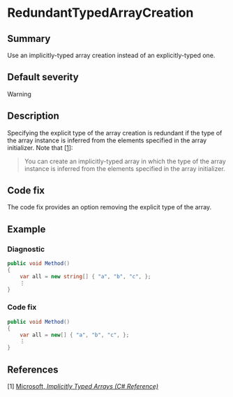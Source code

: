 # RedundantTypedArrayCreation

## Summary

Use an implicitly-typed array creation instead of an explicitly-typed one.

## Default severity

Warning

## Description

Specifying the explicit type of the array creation is redundant if the type of
the array instance is inferred from the elements specified in the array
initializer. Note that
\[[1](#ref1)\]:

> You can create an implicitly-typed array in which the type of the array
> instance is inferred from the elements specified in the array initializer.

## Code fix

The code fix provides an option removing the explicit type of the array.

## Example

### Diagnostic

```csharp
public void Method()
{
    var all = new string[] { "a", "b", "c", };
    ⋮
}
```

### Code fix

```csharp
public void Method()
{
    var all = new[] { "a", "b", "c", };
    ⋮
}
```

## References

<a id="ref1"></a>
[1] [Microsoft, _Implicitly Typed Arrays (C# Reference)_][implicitly-typed-arrays-microsoft]

[implicitly-typed-arrays-microsoft]:
  https://docs.microsoft.com/en-us/dotnet/csharp/programming-guide/arrays/implicitly-typed-arrays
